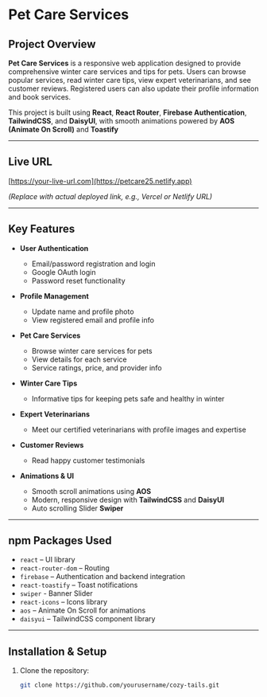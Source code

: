 #  Pet Care Services

## Project Overview
**Pet Care Services** is a responsive web application designed to provide comprehensive winter care services and tips for pets. Users can browse popular services, read winter care tips, view expert veterinarians, and see customer reviews. Registered users can also update their profile information and book services.  

This project is built using **React**, **React Router**, **Firebase Authentication**, **TailwindCSS**, and **DaisyUI**, with smooth animations powered by **AOS (Animate On Scroll)** and **Toastify**

---

## Live URL
[https://your-live-url.com](https://petcare25.netlify.app)  

*(Replace with actual deployed link, e.g., Vercel or Netlify URL)*

---

## Key Features
- **User Authentication**  
  - Email/password registration and login  
  - Google OAuth login  
  - Password reset functionality  

- **Profile Management**  
  - Update name and profile photo  
  - View registered email and profile info  

- **Pet Care Services**  
  - Browse winter care services for pets  
  - View details for each service  
  - Service ratings, price, and provider info  

- **Winter Care Tips**  
  - Informative tips for keeping pets safe and healthy in winter  

- **Expert Veterinarians**  
  - Meet our certified veterinarians with profile images and expertise  

- **Customer Reviews**  
  - Read happy customer testimonials  

- **Animations & UI**  
  - Smooth scroll animations using **AOS**  
  - Modern, responsive design with **TailwindCSS** and **DaisyUI** 
  - Auto scrolling Slider **Swiper**

---

## npm Packages Used
- `react` – UI library  
- `react-router-dom` – Routing  
- `firebase` – Authentication and backend integration  
- `react-toastify` – Toast notifications
- `swiper` - Banner Slider   
- `react-icons` – Icons library  
- `aos` – Animate On Scroll for animations  
- `daisyui` – TailwindCSS component library  

---

## Installation & Setup
1. Clone the repository:  
   ```bash
   git clone https://github.com/yourusername/cozy-tails.git
